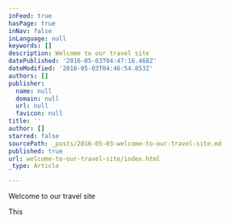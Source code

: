 ```yaml
---
inFeed: true
hasPage: true
inNav: false
inLanguage: null
keywords: []
description: Welcome to our travel site
datePublished: '2016-05-03T04:47:16.468Z'
dateModified: '2016-05-03T04:46:54.853Z'
authors: []
publisher:
  name: null
  domain: null
  url: null
  favicon: null
title: ''
author: []
starred: false
sourcePath: _posts/2016-05-03-welcome-to-our-travel-site.md
published: true
url: welcome-to-our-travel-site/index.html
_type: Article

---
```

Welcome to our travel site

This